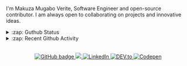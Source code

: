 





<p>I'm Makuza Mugabo Verite, Software Engineer  and open-source contributor. I am always open to collaborating on projects and innovative ideas.</p>



<details>
  <summary>:zap: Guthub Status</summary>
 <p>
<!--  <img src="https://github-readme-stats.vercel.app/api?username=makuzaverite&count_private=true&show_icons=true&include_all_commits=true&width=100%"  width="100%"/> -->
  <p align="center"><img width="100%" src="https://github-readme-stats.vercel.app/api?username=makuzaverite&count_private=true&show_icons=true&include_all_commits=true&show_icons=true&theme=tokyonight" /></p>

 <!-- <img src="https://github-readme-stats.vercel.app/api?username=makuzaverite&show_icons=true&count_private=true" />-->
  <!--<img src="https://github-readme-stats.vercel.app/api/top-langs/?username=makuzaverite&layout=compact" />-->
  </p>
</details>

<details>
  <summary>:zap: Recent Github Activity</summary>

<!--START_SECTION:activity-->
1. 🎉 Merged PR [#5](https://github.com/makuzaverite/mern-Instagram-clone/pull/5) in [makuzaverite/mern-Instagram-clone](https://github.com/makuzaverite/mern-Instagram-clone)
2. 💪 Opened PR [#5](https://github.com/makuzaverite/mern-Instagram-clone/pull/5) in [makuzaverite/mern-Instagram-clone](https://github.com/makuzaverite/mern-Instagram-clone)
3. 🎉 Merged PR [#4](https://github.com/makuzaverite/mern-Instagram-clone/pull/4) in [makuzaverite/mern-Instagram-clone](https://github.com/makuzaverite/mern-Instagram-clone)
4. 💪 Opened PR [#4](https://github.com/makuzaverite/mern-Instagram-clone/pull/4) in [makuzaverite/mern-Instagram-clone](https://github.com/makuzaverite/mern-Instagram-clone)
5. 💪 Opened PR [#256](https://github.com/florinpop17/app-ideas/pull/256) in [florinpop17/app-ideas](https://github.com/florinpop17/app-ideas)
<!--END_SECTION:activity-->
</details>


<br>


<p align="center">
 
  <a href="https://github.com/makuzaverite?tab=followers">
    <img src="https://img.shields.io/github/followers/makuzaverite?label=Followers&logo=GitHub&style=for-the-badge" alt="GitHub badge" />
  </a>
  
   <a href="http://twitter.com/makuza_mugabo_v">
    <img src="https://img.shields.io/twitter/follow/makuza_mugabo_v?label=Twitter&logo=twitter&style=for-the-badge" />
  </a>
 
 <a href="https://www.linkedin.com/in/makuza-mugabo-verite-99369a184/" target="_blank">
  <img src="https://img.shields.io/badge/LinkedIn-%230077B5.svg?&style=for-the-badge&logo=LinkedIn&logoColor=white" alt="LinkedIn">
</a>

<a href="https://dev.to/mugaboverite" target="_blank">
   <img src="https://img.shields.io/badge/DEV-%230A0A0A.svg?&style=for-the-badge&logo=DEV.to&logoColor=white" alt="DEV.to">
</a>


<a href="https://codepen.io/makuza-mugabo-verite" target="_blank">
   <img src="https://img.shields.io/badge/Codepen-%230A0A0A.svg?&style=for-the-badge&logo=Codepen&logoColor=white" alt="Codepen">
</a>
 
 
</p>
<!-- <p align="center"> <img src=https://komarev.com/ghpvc/?username=makuzaverite alt=makuzaverite/> </p> -->
